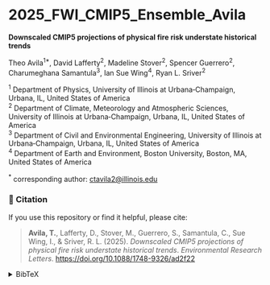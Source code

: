 # 2025_FWI_CMIP5_Ensemble_Avila
**Downscaled CMIP5 projections of physical fire risk understate historical trends**


Theo Avila<sup>1*</sup>, David Lafferty<sup>2</sup>, Madeline Stover<sup>2</sup>, Spencer Guerrero<sup>2</sup>, Charumeghana Samantula<sup>3</sup>, Ian Sue Wing<sup>4</sup>, Ryan L. Sriver<sup>2</sup><br>

<sup>1</sup> Department of Physics, University of Illinois at Urbana‐Champaign, Urbana, IL, United States of America<br>
<sup>2</sup> Department of Climate, Meteorology and Atmospheric Sciences, University of Illinois at Urbana‐Champaign, Urbana, IL, United States of America<br>
<sup>3</sup> Department of Civil and Environmental Engineering, University of Illinois at Urbana‐Champaign, Urbana, IL, United States of America<br>
<sup>4</sup> Department of Earth and Environment, Boston University, Boston, MA, United States of America<br>

<sup>*</sup> corresponding author: ctavila2@illinois.edu

### 📄 Citation

If you use this repository or find it helpful, please cite:

> **Avila, T.**, Lafferty, D., Stover, M., Guerrero, S., Samantula, C., Sue Wing, I., & Sriver, R. L. (2025). *Downscaled CMIP5 projections of physical fire risk understate historical trends*. *Environmental Research Letters*. https://doi.org/10.1088/1748-9326/ad2f22

<details>
<summary>BibTeX</summary>

```bibtex
@article{avila2025fire,
  author = {Avila, Theo and Lafferty, David and Stover, Madeline and Guerrero, Spencer and Samantula, Charumeghana and Sue Wing, Ian and Sriver, Ryan L.},
  title = {Downscaled CMIP5 projections of physical fire risk understate historical trends},
  journal = {Environmental Research Letters},
  year = {2025},
  doi = {10.1088/1748-9326/ad2f22}
}
